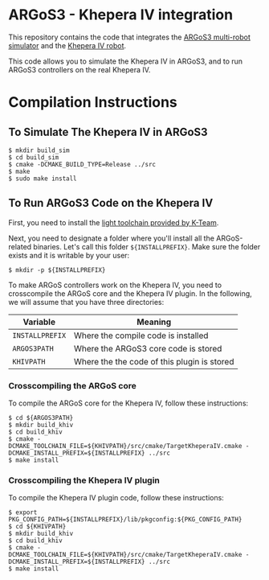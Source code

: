 # ARGoS3 - Khepera IV integration #

This repository contains the code that integrates the [ARGoS3 multi-robot simulator](http://www.argos-sim.info) and the [Khepera IV robot](https://www.k-team.com/khepera-iv).

This code allows you to simulate the Khepera IV in ARGoS3, and to run ARGoS3 controllers on the real Khepera IV.

# Compilation Instructions #

## To Simulate The Khepera IV in ARGoS3 ##

    $ mkdir build_sim
    $ cd build_sim
    $ cmake -DCMAKE_BUILD_TYPE=Release ../src
    $ make
    $ sudo make install
    
## To Run ARGoS3 Code on the Khepera IV ##

First, you need to install the [light toolchain provided by K-Team](http://ftp.k-team.com/KheperaIV/software/Gumstix%20COM%20Y/light_tools/poky-glibc-i686-khepera4-image-cortexa8hf-vfp-neon-toolchain-1.8.sh).

Next, you need to designate a folder where you'll install all the ARGoS-related binaries. Let's call this folder `${INSTALLPREFIX}`. Make sure the folder exists and it is writable by your user:

    $ mkdir -p ${INSTALLPREFIX}

To make ARGoS controllers work on the Khepera IV, you need to crosscompile the ARGoS core and the Khepera IV plugin. In the following, we will assume that you have three directories:

| Variable        | Meaning                                     |
|-----------------|---------------------------------------------|
| `INSTALLPREFIX` | Where the compile code is installed         |
| `ARGOS3PATH`    | Where the ARGoS3 core code is stored        |
| `KHIVPATH`      | Where the the code of this plugin is stored |

### Crosscompiling the ARGoS core ###

To compile the ARGoS core for the Khepera IV, follow these instructions:

    $ cd ${ARGOS3PATH}
    $ mkdir build_khiv
    $ cd build_khiv
    $ cmake -DCMAKE_TOOLCHAIN_FILE=${KHIVPATH}/src/cmake/TargetKheperaIV.cmake -DCMAKE_INSTALL_PREFIX=${INSTALLPREFIX} ../src
    $ make install

### Crosscompiling the Khepera IV plugin ###

To compile the Khepera IV plugin code, follow these instructions:

    $ export PKG_CONFIG_PATH=${INSTALLPREFIX}/lib/pkgconfig:${PKG_CONFIG_PATH}
    $ cd ${KHIVPATH}
    $ mkdir build_khiv
    $ cd build_khiv
    $ cmake -DCMAKE_TOOLCHAIN_FILE=${KHIVPATH}/src/cmake/TargetKheperaIV.cmake -DCMAKE_INSTALL_PREFIX=${INSTALLPREFIX} ../src
    $ make install

